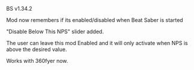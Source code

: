 BS v1.34.2

Mod now remembers if its enabled/disabled when Beat Saber is started

"Disable Below This NPS" slider added.

The user can leave this mod Enabled and it will only activate when NPS is above the desired value.

Works with 360fyer now.
